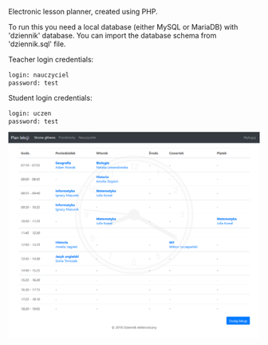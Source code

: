 Electronic lesson planner, created using PHP.

To run this you need a local database (either MySQL or MariaDB) with 'dziennik' database. You can import the database schema from 'dziennik.sql' file.

Teacher login credentials:

```
login: nauczyciel
password: test
```

Student login credentials: 

```
login: uczen
password: test
```

![alt text](./image.png "image")